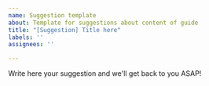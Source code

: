 ```yaml
---
name: Suggestion template
about: Template for suggestions about content of guide
title: "[Suggestion] Title here"
labels: ''
assignees: ''

---
```


Write here your suggestion and we'll get back to you ASAP!
